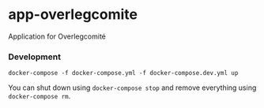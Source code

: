 # app-overlegcomite

Application for Overlegcomité

### Development

    docker-compose -f docker-compose.yml -f docker-compose.dev.yml up

You can shut down using `docker-compose stop` and remove everything using `docker-compose rm`.
